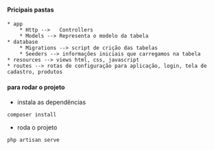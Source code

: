#### Pricipais pastas
    * app
        * Http -->   Controllers
        * Models --> Representa o modelo da tabela
    * database
        * Migrations --> script de crição das tabelas
        * Seeders --> informações iniciais que carregamos na tabela
    * resources --> views html, css, javascript
    * routes --> rotas de configuração para aplicação, login, tela de cadastro, produtos

#### para rodar o projeto

* instala as dependências
```
composer install
```

* roda o projeto
 ```
php artisan serve
```
